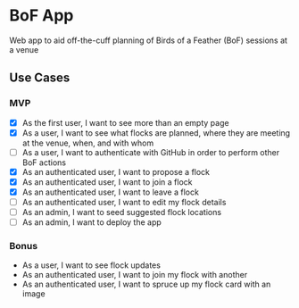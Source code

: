 # BoF App

Web app to aid off-the-cuff planning of Birds of a Feather (BoF) sessions at a venue

## Use Cases

### MVP

* [X] As the first user, I want to see more than an empty page
* [X] As a user, I want to see what flocks are planned, where they are meeting at the venue, when, and with whom
* [ ] As a user, I want to authenticate with GitHub in order to perform other BoF actions
* [X] As an authenticated user, I want to propose a flock
* [X] As an authenticated user, I want to join a flock
* [X] As an authenticated user, I want to leave a flock
* [ ] As an authenticated user, I want to edit my flock details
* [ ] As an admin, I want to seed suggested flock locations
* [ ] As an admin, I want to deploy the app

### Bonus

* As a user, I want to see flock updates
* As an authenticated user, I want to join my flock with another
* As an authenticated user, I want to spruce up my flock card with an image
